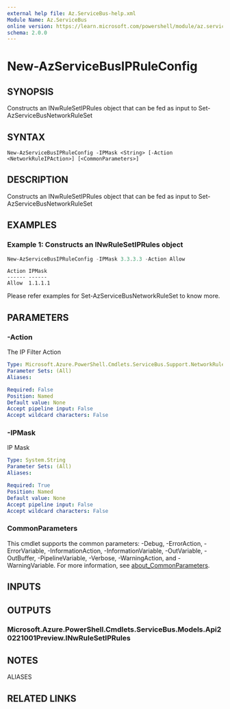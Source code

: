 ```yaml
---
external help file: Az.ServiceBus-help.xml
Module Name: Az.ServiceBus
online version: https://learn.microsoft.com/powershell/module/az.servicebus/new-azservicebusipruleconfig
schema: 2.0.0
---
```


# New-AzServiceBusIPRuleConfig

## SYNOPSIS
Constructs an INwRuleSetIPRules object that can be fed as input to Set-AzServiceBusNetworkRuleSet

## SYNTAX

```
New-AzServiceBusIPRuleConfig -IPMask <String> [-Action <NetworkRuleIPAction>] [<CommonParameters>]
```

## DESCRIPTION
Constructs an INwRuleSetIPRules object that can be fed as input to Set-AzServiceBusNetworkRuleSet

## EXAMPLES

### Example 1: Constructs an INwRuleSetIPRules object
```powershell
New-AzServiceBusIPRuleConfig -IPMask 3.3.3.3 -Action Allow
```

```output
Action IPMask
------ ------
Allow  1.1.1.1
```

Please refer examples for Set-AzServiceBusNetworkRuleSet to know more.

## PARAMETERS

### -Action
The IP Filter Action

```yaml
Type: Microsoft.Azure.PowerShell.Cmdlets.ServiceBus.Support.NetworkRuleIPAction
Parameter Sets: (All)
Aliases:

Required: False
Position: Named
Default value: None
Accept pipeline input: False
Accept wildcard characters: False
```

### -IPMask
IP Mask

```yaml
Type: System.String
Parameter Sets: (All)
Aliases:

Required: True
Position: Named
Default value: None
Accept pipeline input: False
Accept wildcard characters: False
```

### CommonParameters
This cmdlet supports the common parameters: -Debug, -ErrorAction, -ErrorVariable, -InformationAction, -InformationVariable, -OutVariable, -OutBuffer, -PipelineVariable, -Verbose, -WarningAction, and -WarningVariable. For more information, see [about_CommonParameters](http://go.microsoft.com/fwlink/?LinkID=113216).

## INPUTS

## OUTPUTS

### Microsoft.Azure.PowerShell.Cmdlets.ServiceBus.Models.Api20221001Preview.INwRuleSetIPRules

## NOTES

ALIASES

## RELATED LINKS

